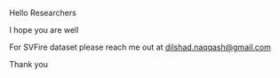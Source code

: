 Hello Researchers

I hope you are well

For SVFire dataset please reach me out at dilshad.naqqash@gmail.com

Thank you
